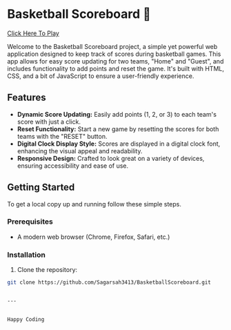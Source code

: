 # Basketball Scoreboard 🏀

[Click Here To Play](https://basketballscoreboard21.netlify.app/)

Welcome to the Basketball Scoreboard project, a simple yet powerful web application designed to keep track of scores during basketball games. This app allows for easy score updating for two teams, "Home" and "Guest", and includes functionality to add points and reset the game. It's built with HTML, CSS, and a bit of JavaScript to ensure a user-friendly experience.

## Features

- **Dynamic Score Updating:** Easily add points (1, 2, or 3) to each team's score with just a click.
- **Reset Functionality:** Start a new game by resetting the scores for both teams with the "RESET" button.
- **Digital Clock Display Style:** Scores are displayed in a digital clock font, enhancing the visual appeal and readability.
- **Responsive Design:** Crafted to look great on a variety of devices, ensuring accessibility and ease of use.

## Getting Started

To get a local copy up and running follow these simple steps.

### Prerequisites

- A modern web browser (Chrome, Firefox, Safari, etc.)

### Installation

1. Clone the repository:

```sh
git clone https://github.com/Sagarsah3413/BasketballScoreboard.git


---


Happy Coding
```
